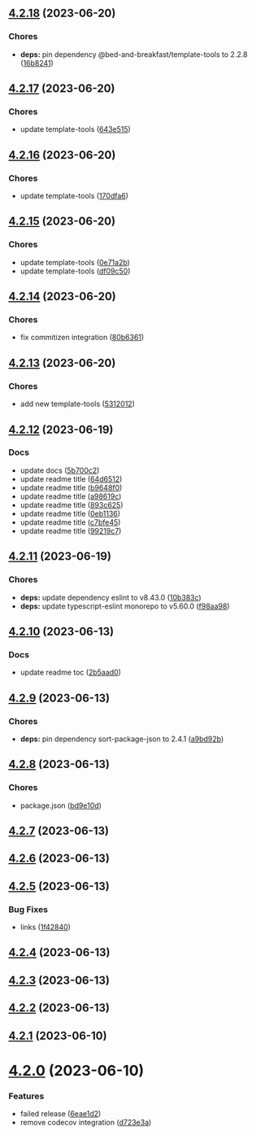 ## [4.2.18](https://github.com/bed-and-breakfast/templates-open-source/compare/v4.2.17...v4.2.18) (2023-06-20)


### Chores

* **deps:** pin dependency @bed-and-breakfast/template-tools to 2.2.8 ([16b8241](https://github.com/bed-and-breakfast/templates-open-source/commit/16b824172aeef6101c13e2121950c025be74221d))

## [4.2.17](https://github.com/bed-and-breakfast/templates-open-source/compare/v4.2.16...v4.2.17) (2023-06-20)


### Chores

* update template-tools ([643e515](https://github.com/bed-and-breakfast/templates-open-source/commit/643e51554246e4acba5cfc20c129105a8877f8cc))

## [4.2.16](https://github.com/bed-and-breakfast/templates-open-source/compare/v4.2.15...v4.2.16) (2023-06-20)


### Chores

* update template-tools ([170dfa6](https://github.com/bed-and-breakfast/templates-open-source/commit/170dfa6f53e289a5c2d99ab2bbac7c7de15adc39))

## [4.2.15](https://github.com/bed-and-breakfast/templates-open-source/compare/v4.2.14...v4.2.15) (2023-06-20)


### Chores

* update template-tools ([0e71a2b](https://github.com/bed-and-breakfast/templates-open-source/commit/0e71a2b78075cec1d21c471d84b2eb1b2e20cf87))
* update template-tools ([df09c50](https://github.com/bed-and-breakfast/templates-open-source/commit/df09c50cd9ce047a76de00df6d8f2076b3ccfb96))

## [4.2.14](https://github.com/bed-and-breakfast/templates-open-source/compare/v4.2.13...v4.2.14) (2023-06-20)


### Chores

* fix commitizen integration ([80b6361](https://github.com/bed-and-breakfast/templates-open-source/commit/80b63615df3eb1ca407cf4706ba0cb3a1b305a1d))

## [4.2.13](https://github.com/bed-and-breakfast/templates-open-source/compare/v4.2.12...v4.2.13) (2023-06-20)


### Chores

* add new template-tools ([5312012](https://github.com/bed-and-breakfast/templates-open-source/commit/53120126158749a044d8108c80901d52e4252af8))

## [4.2.12](https://github.com/bed-and-breakfast/templates-open-source/compare/v4.2.11...v4.2.12) (2023-06-19)


### Docs

* update docs ([5b700c2](https://github.com/bed-and-breakfast/templates-open-source/commit/5b700c2ad42e35d4b598e24e34370015d25c7c5f))
* update readme title ([64d6512](https://github.com/bed-and-breakfast/templates-open-source/commit/64d6512781adb94798897c64f7c1f8c108f00cfe))
* update readme title ([b9648f0](https://github.com/bed-and-breakfast/templates-open-source/commit/b9648f01acab071b08dfb21abd9f9470f985c970))
* update readme title ([a98619c](https://github.com/bed-and-breakfast/templates-open-source/commit/a98619cd0cf79a63175f2f10c61fdd3ababc7637))
* update readme title ([893c625](https://github.com/bed-and-breakfast/templates-open-source/commit/893c6258ea7669aceb7f3213cdbad496b2087dcc))
* update readme title ([0eb1136](https://github.com/bed-and-breakfast/templates-open-source/commit/0eb11360de786bf39248b553ca8d75e1e1d783f5))
* update readme title ([c7bfe45](https://github.com/bed-and-breakfast/templates-open-source/commit/c7bfe453b8597061c50aa9097d21adf648901f20))
* update readme title ([99219c7](https://github.com/bed-and-breakfast/templates-open-source/commit/99219c7cda17549ac8b25784828a294c30ca04d1))

## [4.2.11](https://github.com/bed-and-breakfast/templates-open-source/compare/v4.2.10...v4.2.11) (2023-06-19)


### Chores

* **deps:** update dependency eslint to v8.43.0 ([10b383c](https://github.com/bed-and-breakfast/templates-open-source/commit/10b383ce464bbb4cc4f889a30d75678075a9309f))
* **deps:** update typescript-eslint monorepo to v5.60.0 ([f98aa98](https://github.com/bed-and-breakfast/templates-open-source/commit/f98aa983ed51c98bad183bab7685a6227826f934))

## [4.2.10](https://github.com/bed-and-breakfast/templates-open-source/compare/v4.2.9...v4.2.10) (2023-06-13)


### Docs

* update readme toc ([2b5aad0](https://github.com/bed-and-breakfast/templates-open-source/commit/2b5aad0be0959c55e35c381d156516eb5765ecb5))

## [4.2.9](https://github.com/bed-and-breakfast/templates-open-source/compare/v4.2.8...v4.2.9) (2023-06-13)


### Chores

* **deps:** pin dependency sort-package-json to 2.4.1 ([a9bd92b](https://github.com/bed-and-breakfast/templates-open-source/commit/a9bd92be06a860f6ea816d60b3e3059b9ffa0635))

## [4.2.8](https://github.com/bed-and-breakfast/templates-open-source/compare/v4.2.7...v4.2.8) (2023-06-13)


### Chores

* package.json ([bd9e10d](https://github.com/bed-and-breakfast/templates-open-source/commit/bd9e10d0a6baed4c7fcc788541d7fd5a753cd0c7))

## [4.2.7](https://github.com/bed-and-breakfast/templates-open-source/compare/v4.2.6...v4.2.7) (2023-06-13)

## [4.2.6](https://github.com/bed-and-breakfast/templates-open-source/compare/v4.2.5...v4.2.6) (2023-06-13)

## [4.2.5](https://github.com/bed-and-breakfast/templates-open-source/compare/v4.2.4...v4.2.5) (2023-06-13)


### Bug Fixes

* links ([1f42840](https://github.com/bed-and-breakfast/templates-open-source/commit/1f42840ae44e958dc9c73f8c609be65b23c72890))

## [4.2.4](https://github.com/bed-and-breakfast/templates-open-source/compare/v4.2.3...v4.2.4) (2023-06-13)

## [4.2.3](https://github.com/bed-and-breakfast/templates-open-source/compare/v4.2.2...v4.2.3) (2023-06-13)

## [4.2.2](https://github.com/bed-and-breakfast/templates-open-source/compare/v4.2.1...v4.2.2) (2023-06-13)

## [4.2.1](https://github.com/bed-and-breakfast/templates-open-source/compare/v4.2.0...v4.2.1) (2023-06-10)

# [4.2.0](https://github.com/bed-and-breakfast/templates-open-source/compare/v4.1.2...v4.2.0) (2023-06-10)


### Features

* failed release ([6eae1d2](https://github.com/bed-and-breakfast/templates-open-source/commit/6eae1d20882be0ad6590aeaf5659fedc9148b97e))
* remove codecov integration ([d723e3a](https://github.com/bed-and-breakfast/templates-open-source/commit/d723e3abbf570f7eed6287690ab60df5cb0f6dac))
